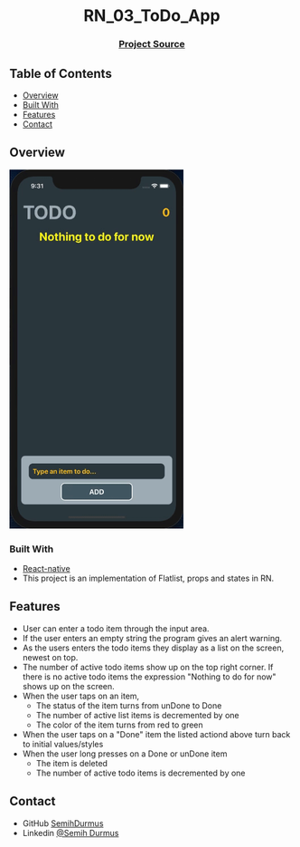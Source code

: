 
<h1 align="center">RN_03_ToDo_App</h1>

<div align="center">
  <h3>
    <a href="https://github.com/SemihDurmus/RN_03_ToDo_App">
      Project Source
    </a>
 
  </h3>
</div>

<!-- TABLE OF CONTENTS -->

## Table of Contents

- [Overview](#overview)
- [Built With](#built-with)
- [Features](#features)
- [Contact](#contact)

<!-- OVERVIEW -->

## Overview

<img src="src/assets/todo.gif">

### Built With

<!-- This section should list any major frameworks that you built your project using. Here are a few examples.-->

- [React-native](https://reactnative.dev/)
- This project is an implementation of Flatlist, props and states in RN. 


## Features

- User can enter a todo item through the input area.
- If the user enters an empty string the program gives an alert warning.
- As the users enters the todo items they display as a list on the screen, newest on top.
- The number of active todo items show up on the top right corner. If there is no active todo items the expression "Nothing to do for now" shows up on the screen.
- When the user taps on an item, 
  - The status of the item turns from unDone to Done
  - The number of active list items is decremented by one
  - The color of the item turns from red to green
- When the user taps on a "Done" item the listed actiond above turn back to initial values/styles
- When the user long presses on a Done or unDone item
  - The item is deleted
  - The number of active todo items is decremented by one


## Contact

- GitHub [SemihDurmus](https://github.com/SemihDurmus)
- Linkedin [@Semih Durmus](https://www.linkedin.com/in/semih-durmus-0548751b7/)


